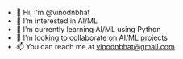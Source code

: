 - 👋 Hi, I’m @vinodnbhat
- 👀 I’m interested in AI/ML
- 🌱 I’m currently learning AI/ML using Python
- 💞️ I’m looking to collaborate on AI/ML projects
- 📫 You can reach me at vinodnbhat@gmail.com

<!---
vinodnbhat/vinodnbhat is a ✨ special ✨ repository because its `README.md` (this file) appears on your GitHub profile.
You can click the Preview link to take a look at your changes.
--->
